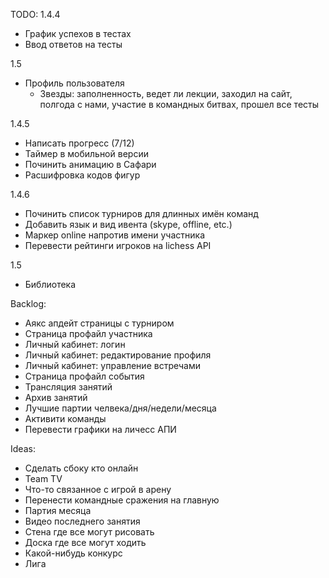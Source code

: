 TODO:
1.4.4
+ График успехов в тестах
+ Ввод ответов на тесты

1.5
- Профиль пользователя
    - Звезды: заполненность, ведет ли лекции, заходил на сайт, полгода с нами, участие в командных битвах, прошел все тесты

1.4.5
- Написать прогресс (7/12)
- Таймер в мобильной версии
- Починить анимацию в Сафари
- Расшифровка кодов фигур

1.4.6
- Починить список турниров для длинных имён команд
- Добавить язык и вид ивента (skype, offline, etc.)
- Маркер online напротив имени участника
- Перевести рейтинги игроков на lichess API

1.5
- Библиотека

Backlog:
- Аякс апдейт страницы с турниром
- Страница профайл участника
- Личный кабинет: логин
- Личный кабинет: редактирование профиля
- Личный кабинет: управление встречами
- Страница профайл события
- Трансляция занятий
- Архив занятий
- Лучшие партии челвека/дня/недели/месяца
- Активити команды
- Перевести графики на личесс АПИ

Ideas:
- Сделать сбоку кто онлайн
- Team TV
- Что-то связанное с игрой в арену
- Перенести командные сражения на главную
- Партия месяца
- Видео последнего занятия
- Стена где все могут рисовать
- Доска где все могут ходить
- Какой-нибудь конкурс
- Лига